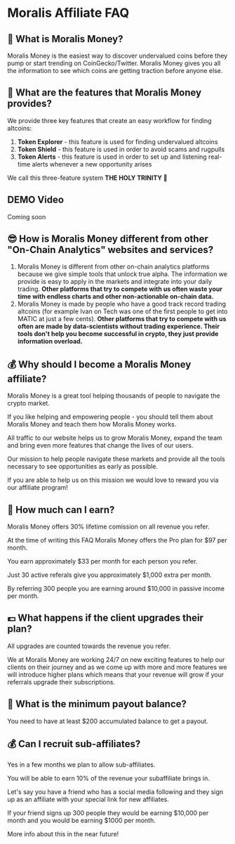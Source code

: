 # Moralis Affiliate FAQ

## 🤔 What is Moralis Money?

Moralis Money is the easiest way to discover undervalued coins before they pump or start trending on CoinGecko/Twitter. Moralis Money gives you all the information to see which coins are getting traction before anyone else.

## 🤩 What are the features that Moralis Money provides?

We provide three key features that create an easy workflow for finding altcoins:

1. **Token Explorer** - this feature is used for finding undervalued altcoins
2. **Token Shield** - this feature is used in order to avoid scams and rugpulls
3. **Token Alerts** - this feature is used in order to set up and listening real-time alerts whenever a new opportunity arises

We call this three-feature system **THE HOLY TRINITY 🙏**

## DEMO Video

Coming soon

## 😎 How is Moralis Money different from other "On-Chain Analytics" websites and services? 
1. Moralis Money is different from other on-chain analytics platforms because we give simple tools that unlock true alpha. The information we provide is easy to apply in the markets and integrate into your daily trading. **Other platforms that try to compete with us often waste your time with endless charts and other non-actionable on-chain data.**
2. Moralis Money is made by people who have a good track record trading altcoins (for example Ivan on Tech was one of the first people to get into MATIC at just a few cents). **Other platforms that try to compete with us often are made by data-scientists without trading experience. Their tools don't help you become successful in crypto, they just provide information overload.**


## 💰 Why should I become a Moralis Money affiliate?

Moralis Money is a great tool helping thousands of people to navigate the crypto market.

If you like helping and empowering people - you should tell them about Moralis Money and teach them how Moralis Money works.

All traffic to our website helps us to grow Moralis Money, expand the team and bring even more features that change the lives of our users.

Our mission to help people navigate these markets and provide all the tools necessary to see opportunities as early as possible. 

If you are able to help us on this mission we would love to reward you via our affiliate program!

## 💸 How much can I earn?

Moralis Money offers 30% lifetime comission on all revenue you refer.

At the time of writing this FAQ Moralis Money offers the Pro plan for $97 per month.

You earn approximately $33 per month for each person you refer.

Just 30 active referals give you approximately $1,000 extra per month.

By referring 300 people you are earning around $10,000 in passive income per month.

## 💷 What happens if the client upgrades their plan?

All upgrades are counted towards the revenue you refer. 

We at Moralis Money are working 24/7 on new exciting features to help our clients on their journey and as we come up with more and more features we will introduce higher plans which means that your revenue will grow if your referrals upgrade their subscriptions.

## 🤑 What is the minimum payout balance?

You need to have at least $200 accumulated balance to get a payout.

## 💰 Can I recruit sub-affiliates?

Yes in a few months we plan to allow sub-affiliates.

You will be able to earn 10% of the revenue your subaffiliate brings in.

Let's say you have a friend who has a social media following and they sign up as an affiliate with your special link for new affiliates.

If your friend signs up 300 people they would be earning $10,000 per month and you would be earning $1000 per month.

More info about this in the near future!
